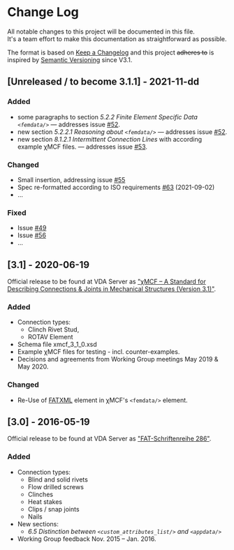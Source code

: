 <!-- Format of this CHANGELOG is inspired by 
  https://keepachangelog.com/de/0.3.0/ and 
  https://gist.github.com/juampynr/4c18214a8eb554084e21d6e288a18a2c 
-->

# Change Log
All notable changes to this project will be documented in this file.  
It's a team effort to make this documentation as straightforward as possible. 

The format is based on [Keep a Changelog](http://keepachangelog.com/)
and this project ~~adheres to~~ is inspired by [Semantic Versioning](http://semver.org/) since V3.1.

 
## [Unreleased / to become 3.1.1] - 2021-11-dd
 
### Added
- some paragraphs to section _5.2.2	Finite Element Specific Data `<femdata/>`_ 
  &mdash; addresses issue [#52](https://github.com/economidis-nick/createXSDforxMCF/issues/52).
- new section _5.2.2.1	Reasoning about `<femdata/>`_ 
  &mdash; addresses issue [#52](https://github.com/economidis-nick/createXSDforxMCF/issues/52).
- new section _8.1.2.1	Intermittent Connection Lines_ with according example &chi;MCF files. 
  &mdash; addresses issue [#53](https://github.com/economidis-nick/createXSDforxMCF/issues/53).

### Changed
- Small insertion, addressing issue [#55](https://github.com/economidis-nick/createXSDforxMCF/issues/55)
- Spec re-formatted according to ISO requirements [#63](https://github.com/economidis-nick/createXSDforxMCF/issues/63) (2021-09-02)
- &hellip;

### Fixed
- Issue [#49](https://github.com/economidis-nick/createXSDforxMCF/issues/49)
- Issue [#56](https://github.com/economidis-nick/createXSDforxMCF/issues/56)
- &hellip;


## [3.1] - 2020-06-19
Official release to be found at VDA Server as ["&chi;MCF &ndash; A Standard for Describing Connections & Joints in Mechanical Structures (Version 3.1)"](https://www.vda.de/en/services/Publications/Publication.~1654~.html).

### Added
- Connection types: 
	- Clinch Rivet Stud, 
	- ROTAV Element
- Schema file xmcf_3_1_0.xsd
- Example &chi;MCF files for testing - incl. counter-examples.
- Decisions and agreements from Working Group meetings May 2019 & May 2020.

### Changed
- Re-Use of [FATXML](https://www.vda.de/de/services/Publikationen/fatxml-format-version-v1.2.html) element in &chi;MCF's `<femdata/>` element.

<!--
### Fixed
 -->

 
## [3.0] - 2016-05-19
Official release to be found at VDA Server as ["FAT-Schriftenreihe 286"](https://www.vda.de/de/services/Publikationen/fat-schriftenreihe-286.html).

### Added
- Connection types: 
	- Blind and solid rivets
	- Flow drilled screws
	- Clinches
	- Heat stakes
	- Clips / snap joints
	- Nails
- New sections:
	- _6.5 Distinction between `<custom_attributes_list/>` and `<appdata/>`_
- Working Group feedback Nov. 2015 &ndash; Jan. 2016.
   
<!--
### Changed
-->

<!--
### Fixed
 -->
